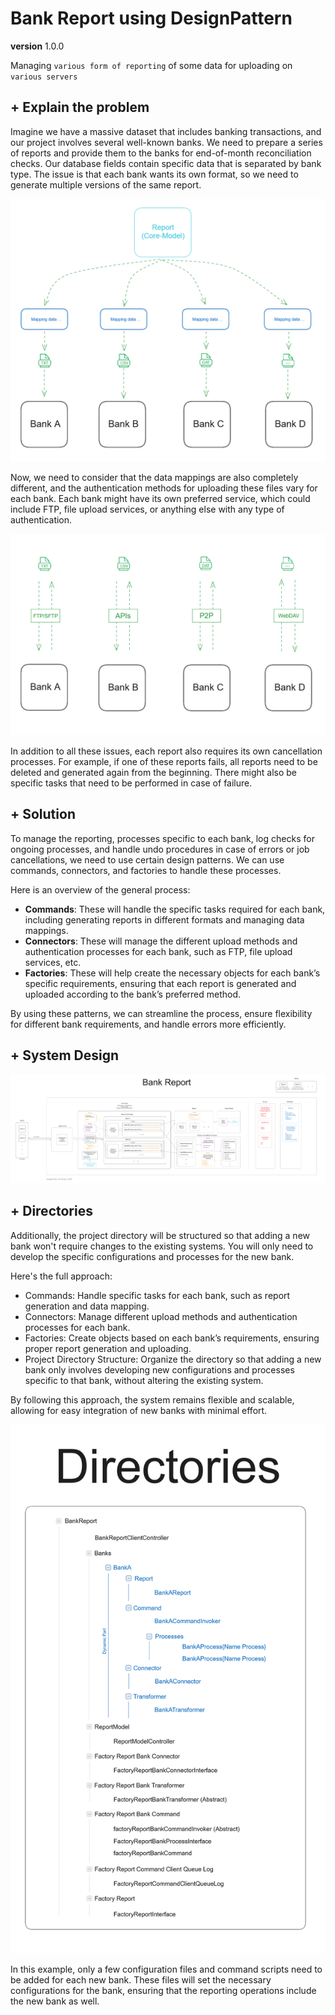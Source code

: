 <h1>Bank Report using DesignPattern</h1>

**version**
<span>1.0.0</span>

Managing `various form of reporting` of some data for uploading on `various servers`

<h2>+ Explain the problem</h2>

Imagine we have a massive dataset that includes banking transactions, and our project involves several well-known banks. We need to prepare a series of reports and provide them to the banks for end-of-month reconciliation checks. Our database fields contain specific data that is separated by bank type. The issue is that each bank wants its own format, so we need to generate multiple versions of the same report.

![Design-Pattern](./DEVELOPMENT/files/models.png)

Now, we need to consider that the data mappings are also completely different, and the authentication methods for uploading these files vary for each bank. Each bank might have its own preferred service, which could include FTP, file upload services, or anything else with any type of authentication.

![Design-Pattern](./DEVELOPMENT/files/ways-uploading.png)

In addition to all these issues, each report also requires its own cancellation processes. For example, if one of these reports fails, all reports need to be deleted and generated again from the beginning. There might also be specific tasks that need to be performed in case of failure.

<h2>+ Solution</h2>

To manage the reporting, processes specific to each bank, log checks for ongoing processes, and handle undo procedures in case of errors or job cancellations, we need to use certain design patterns. We can use commands, connectors, and factories to handle these processes.

Here is an overview of the general process:

<ul>
    <li><b>Commands</b>: These will handle the specific tasks required for each bank, including generating reports in different formats and managing data mappings.</li>
    <li><b>Connectors</b>: These will manage the different upload methods and authentication processes for each bank, such as FTP, file upload services, etc.</li>
    <li><b>Factories</b>: These will help create the necessary objects for each bank’s specific requirements, ensuring that each report is generated and uploaded according to the bank’s preferred method.</li>
</ul>

By using these patterns, we can streamline the process, ensure flexibility for different bank requirements, and handle errors more efficiently.

<h2>+ System Design</h2>

![System-Design](./DEVELOPMENT/system-design.png)

<h2>+ Directories</h2>

Additionally, the project directory will be structured so that adding a new bank won't require changes to the existing systems. You will only need to develop the specific configurations and processes for the new bank.

Here's the full approach:

<ul>
    <li>Commands: Handle specific tasks for each bank, such as report generation and data mapping.</li>
    <li>Connectors: Manage different upload methods and authentication processes for each bank.</li>
    <li>Factories: Create objects based on each bank’s requirements, ensuring proper report generation and uploading.</li>
    <li>Project Directory Structure: Organize the directory so that adding a new bank only involves developing new configurations and processes specific to that bank, without altering the existing system.</li>
</ul>

By following this approach, the system remains flexible and scalable, allowing for easy integration of new banks with minimal effort.


![Explore-Files](./DEVELOPMENT/files/explore-files.png)

In this example, only a few configuration files and command scripts need to be added for each new bank. These files will set the necessary configurations for the bank, ensuring that the reporting operations include the new bank as well.


